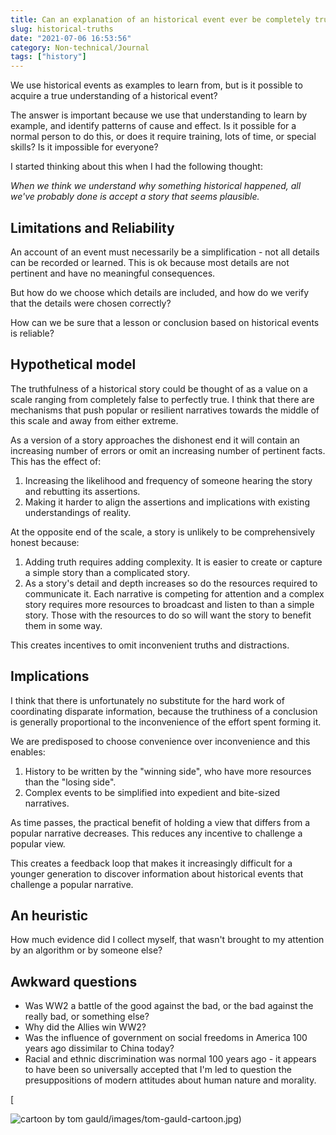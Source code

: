 ```yaml
---
title: Can an explanation of an historical event ever be completely true?
slug: historical-truths
date: "2021-07-06 16:53:56"
category: Non-technical/Journal
tags: ["history"]
---
```


We use historical events as examples to learn from, but is it possible to
acquire a true understanding of a historical event?

The answer is important because we use that understanding to learn by example,
and identify patterns of cause and effect. Is it possible for a normal person to
do this, or does it require training, lots of time, or special skills? Is it
impossible for everyone?

I started thinking about this when I had the following thought:

_When we think we understand why something historical happened, all we've
probably done is accept a story that seems plausible._

## Limitations and Reliability

An account of an event must necessarily be a simplification - not
all details can be recorded or learned. This is ok because most details are not
pertinent and have no meaningful consequences.

But how do we choose which details are included, and how do we verify that the
details were chosen correctly?

How can we be sure that a lesson or conclusion based on historical events is
reliable?

## Hypothetical model

The truthfulness of a historical story could be thought of as a value on a scale
ranging from completely false to perfectly true. I think that there are
mechanisms that push popular or resilient narratives towards the middle of this
scale and away from either extreme.

As a version of a story approaches the dishonest end it will contain an
increasing number of errors or omit an increasing number of pertinent facts.
This has the effect of:

1.  Increasing the likelihood and frequency of someone hearing the story and rebutting its assertions.
2.  Making it harder to align the assertions and implications with existing understandings of reality.

At the opposite end of the scale, a story is unlikely to be comprehensively honest because:

1. Adding truth requires adding complexity. It is easier to create or capture a
   simple story than a complicated story.
2. As a story's detail and depth increases so do the resources required to
   communicate it. Each narrative is competing for attention and a complex story
   requires more resources to broadcast and listen to than a simple story. Those
   with the resources to do so will want the story to benefit them in some way.

This creates incentives to omit inconvenient truths and distractions.

## Implications

I think that there is unfortunately no substitute for the hard work of coordinating disparate
information, because the truthiness of a conclusion is generally proportional to the
inconvenience of the effort spent forming it.

We are predisposed to choose convenience over inconvenience and this enables:

1.  History to be written by the "winning side", who have more resources than the "losing side".
1.  Complex events to be simplified into expedient and bite-sized narratives.

As time passes, the practical benefit of holding a view that differs from a
popular narrative decreases. This reduces any incentive to challenge a popular
view.

This creates a feedback loop that makes it increasingly difficult for a younger
generation to discover information about historical events that challenge a
popular narrative.

## An heuristic

How much evidence did I collect myself, that wasn't brought to my attention by
an algorithm or by someone else?

## Awkward questions

- Was WW2 a battle of the good against the bad, or the bad against the really bad, or something else?
- Why did the Allies win WW2?
- Was the influence of government on social freedoms in America 100 years ago dissimilar to China today?
- Racial and ethnic discrimination was normal 100 years ago - it appears to have been so universally accepted that I'm led to question the presuppositions of modern attitudes about human nature and morality.

[

![cartoon by tom gauld](/static/images/tom-gauld-cartoon.jpg)/images/tom-gauld-cartoon.jpg)
